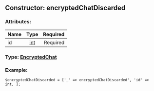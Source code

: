 ## Constructor: encryptedChatDiscarded  

### Attributes:

| Name     |    Type       | Required |
|----------|:-------------:|---------:|
|id|[int](../types/int.md) | Required|



### Type: [EncryptedChat](../types/EncryptedChat.md)


### Example:

```
$encryptedChatDiscarded = ['_' => encryptedChatDiscarded', 'id' => int, ];
```